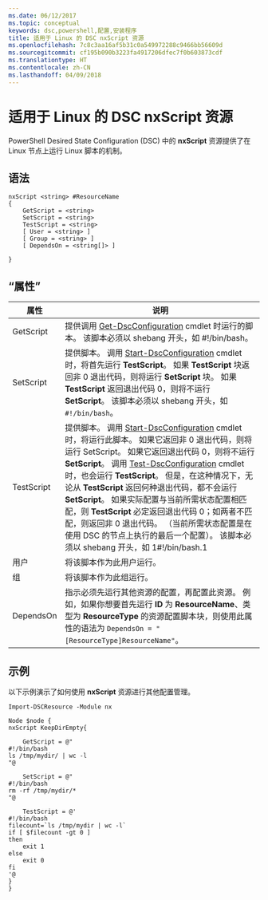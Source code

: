 ```yaml
---
ms.date: 06/12/2017
ms.topic: conceptual
keywords: dsc,powershell,配置,安装程序
title: 适用于 Linux 的 DSC nxScript 资源
ms.openlocfilehash: 7c8c3aa16af5b31c0a549972288c9466bb56609d
ms.sourcegitcommit: cf195b090b3223fa4917206dfec7f0b603873cdf
ms.translationtype: HT
ms.contentlocale: zh-CN
ms.lasthandoff: 04/09/2018
---
```

# <a name="dsc-for-linux-nxscript-resource"></a>适用于 Linux 的 DSC nxScript 资源

PowerShell Desired State Configuration (DSC) 中的 **nxScript** 资源提供了在 Linux 节点上运行 Linux 脚本的机制。

## <a name="syntax"></a>语法

```
nxScript <string> #ResourceName
{
    GetScript = <string>
    SetScript = <string>
    TestScript = <string>
    [ User = <string> ]
    [ Group = <string> ]
    [ DependsOn = <string[]> ]

}
```

## <a name="properties"></a>“属性”

|  属性 |  说明 |
|---|---|
| GetScript| 提供调用 [Get-DscConfiguration](https://technet.microsoft.com/en-us/library/dn521625.aspx) cmdlet 时运行的脚本。 该脚本必须以 shebang 开头，如 #!/bin/bash。|
| SetScript| 提供脚本。 调用 [Start-DscConfiguration](https://technet.microsoft.com/en-us/library/dn521623.aspx) cmdlet 时，将首先运行 **TestScript**。 如果 **TestScript** 块返回非 0 退出代码，则将运行 **SetScript** 块。 如果 **TestScript** 返回退出代码 0，则将不运行 **SetScript**。 该脚本必须以 shebang 开头，如 `#!/bin/bash`。|
| TestScript| 提供脚本。 调用 [Start-DscConfiguration](https://technet.microsoft.com/en-us/library/dn521623.aspx) cmdlet 时，将运行此脚本。 如果它返回非 0 退出代码，则将运行 SetScript。 如果它返回退出代码 0，则将不运行 **SetScript**。 调用 [Test-DscConfiguration](https://technet.microsoft.com/en-us/library/dn407382.aspx) cmdlet 时，也会运行 **TestScript**。 但是，在这种情况下，无论从 **TestScript** 返回何种退出代码，都不会运行 **SetScript**。 如果实际配置与当前所需状态配置相匹配，则 **TestScript** 必定返回退出代码 0；如两者不匹配，则返回非 0 退出代码。 （当前所需状态配置是在使用 DSC 的节点上执行的最后一个配置）。 该脚本必须以 shebang 开头，如 1#!/bin/bash.1|
| 用户| 将该脚本作为此用户运行。|
| 组| 将该脚本作为此组运行。|
| DependsOn | 指示必须先运行其他资源的配置，再配置此资源。 例如，如果你想要首先运行 **ID** 为 **ResourceName**、类型为 **ResourceType** 的资源配置脚本块，则使用此属性的语法为 `DependsOn = "[ResourceType]ResourceName"`。|

## <a name="example"></a>示例

以下示例演示了如何使用 **nxScript** 资源进行其他配置管理。

```
Import-DSCResource -Module nx

Node $node {
nxScript KeepDirEmpty{

    GetScript = @"
#!/bin/bash
ls /tmp/mydir/ | wc -l
"@

    SetScript = @"
#!/bin/bash
rm -rf /tmp/mydir/*
"@

    TestScript = @'
#!/bin/bash
filecount=`ls /tmp/mydir | wc -l`
if [ $filecount -gt 0 ]
then
    exit 1
else
    exit 0
fi
'@
}
}
```